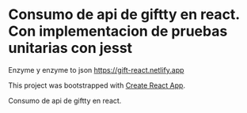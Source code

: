 # Consumo de api de giftty en react. Con implementacion de pruebas unitarias con jesst

Enzyme y enzyme to json https://gift-react.netlify.app


This project was bootstrapped with [Create React App](https://github.com/facebook/create-react-app).

Consumo de api de giftty en react.
